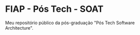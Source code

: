 # FIAP - Pós Tech - SOAT

Meu repositório público da pós-graduação "Pós Tech Software Architecture".
